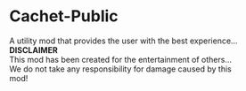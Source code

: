 # Cachet-Public   
A utility mod that provides the user with the best experience…     
**DISCLAIMER**       
This mod has been created for the entertainment of others...        
We do not take any responsibility for damage caused by this          
mod!
 
